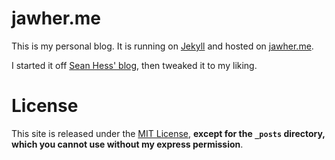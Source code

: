 jawher.me
=========

This is my personal blog. It is running on [Jekyll](https://github.com/mojombo/jekyll) and hosted on [jawher.me](http://jawher.me).

I started it off [Sean Hess' blog](https://github.com/seanhess/seanhess.github.com), then tweaked it to my liking.

# License

This site is released under the [MIT License](http://www.opensource.org/licenses/mit-license.html), **except for the `_posts` directory, which you cannot use without my express permission**.